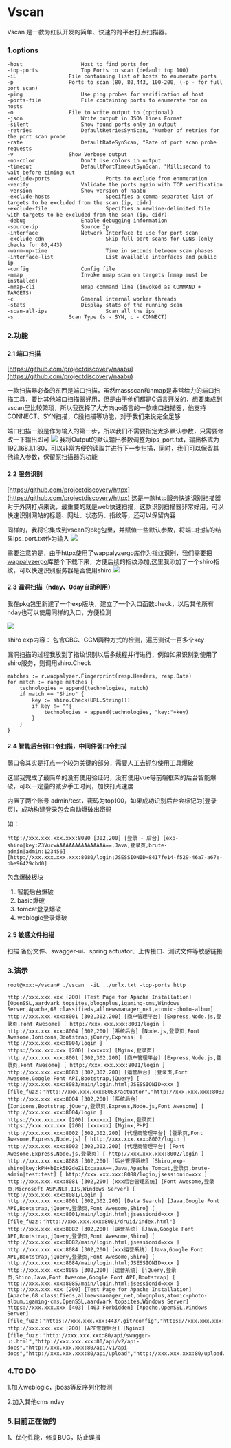 Vscan
================================
Vscan 是一款为红队开发的简单、快速的跨平台打点扫描器。

### 1.options
```
-host					Host to find ports for		
-top-ports				Top Ports to scan (default top 100)		
-iL					File containing list of hosts to enumerate ports		
-p					Ports to scan (80, 80,443, 100-200, (-p - for full port scan)		
-ping					Use ping probes for verification of host		
-ports-file				File containing ports to enumerate for on hosts		
-o					File to write output to (optional)		
-json					Write output in JSON lines Format		
-silent					Show found ports only in output		
-retries  				DefaultRetriesSynScan, "Number of retries for the port scan probe		
-rate 					DefaultRateSynScan, "Rate of port scan probe requests		
-v					Show Verbose output		
-no-color				Don't Use colors in output		
-timeout				DefaultPortTimeoutSynScan, "Millisecond to wait before timing out		
-exclude-ports			        Ports to exclude from enumeration		
-verify					Validate the ports again with TCP verification		
-version				Show version of naabu		
-exclude-hosts			        Specifies a comma-separated list of targets to be excluded from the scan (ip, cidr)		
-exclude-file			        Specifies a newline-delimited file with targets to be excluded from the scan (ip, cidr)		
-debug					Enable debugging information		
-source-ip				Source Ip		
-interface				Network Interface to use for port scan		
-exclude-cdn			        Skip full port scans for CDNs (only checks for 80,443)		
-warm-up-time			        Time in seconds between scan phases		
-interface-list			        List available interfaces and public ip		
-config					Config file		
-nmap					Invoke nmap scan on targets (nmap must be installed)		
-nmap-cli				Nmap command line (invoked as COMMAND + TARGETS)		
-c  					General internal worker threads		
-stats					Display stats of the running scan		
-scan-all-ips			        Scan all the ips		
-s 					Scan Type (s - SYN, c - CONNECT)		
```

### 2.功能
#### 2.1 端口扫描

[https://github.com/projectdiscovery/naabu](https://github.com/projectdiscovery/naabu)

一款扫描器必备的东西是端口扫描，虽然massscan和nmap是非常给力的端口扫描工具，要比其他端口扫描器好用，但是由于他们都是C语言开发的，想要集成到vscan里比较繁琐，所以我选择了大方向go语言的一款端口扫描器，他支持CONNECT、SYN扫描，C段扫描等功能，对于我们来说完全足够

端口扫描一般是作为输入的第一步，所以我们不需要指定太多默认参数，只需要修改一下输出即可
![](/img/vscan/2021-06-23-11-31-36.png)
我将Output的默认输出参数调整为ips_port.txt，输出格式为192.168.1.1:80，可以非常方便的读取并进行下一步扫描，同时，我们可以保留其他输入参数，保留原扫描器的功能


#### 2.2 服务识别
[https://github.com/projectdiscovery/httpx](https://github.com/projectdiscovery/httpx)
这是一款http服务快速识别扫描器
对于外网打点来说，最重要的就是web快速扫描，这款识别扫描器非常好用，可以快速识别网站的标题、网址、状态码、指纹等，还可以保留内容

同样的，我将它集成到vscan的pkg包里，并赋值一些默认参数，将端口扫描的结果ips_port.txt作为输入
![](/img/vscan/2021-06-23-11-40-15.png)

需要注意的是，由于httpx使用了wappalyzergo库作为指纹识别，我们需要把[wappalyzergo](https://github.com/projectdiscovery/wappalyzergo)库整个下载下来，方便后续的指纹添加,这里我添加了一个shiro指纹，可以快速识别服务器是否使用shiro
![](/img/vscan/2021-06-23-11-41-59.png)


#### 2.3 漏洞扫描（nday、0day自动利用）
我在pkg包里新建了一个exp版块，建立了一个入口函数check，以后其他所有nday也可以使用同样的入口，方便检测

![](/img/vscan/2021-06-23-11-43-50.png)

shiro exp内容：
包含CBC、GCM两种方式的检测，遍历测试一百多个key

漏洞扫描的过程我放到了指纹识别以后多线程并行进行，例如如果识别到使用了shiro服务，则调用shiro.Check
```
matches := r.wappalyzer.Fingerprint(resp.Headers, resp.Data)
for match := range matches {
    technologies = append(technologies, match)
    if match == "Shiro" {
        key := shiro.Check(URL.String())
        if key != ""{
            technologies = append(technologies, "key:"+key)
        }
    }
}
```

#### 2.4 智能后台弱口令扫描，中间件弱口令扫描

弱口令其实是打点一个较为关键的部分，需要人工去抓包使用工具爆破

这里我完成了最简单的没有使用验证码，没有使用vue等前端框架的后台智能爆破，可以一定量的减少手工时间，加快打点速度

内置了两个账号 admin/test，密码为top100，如果成功识别后台会标记为\[登录页\]，成功构建登录包会自动爆破出密码

如：

`http://xxx.xxx.xxx.xxx:8080 [302,200] [登录 - 后台] [exp-shiro|key:Z3VucwAAAAAAAAAAAAAAAA==,Java,登录页,brute-admin|admin:123456] [http://xxx.xxx.xxx.xxx:8080/login;JSESSIONID=8417fe14-f529-46a7-a67e-bbe96429cbd0]`

包含爆破板块
1. 智能后台爆破
2. basic爆破
3. tomcat登录爆破
4. weblogic登录爆破

#### 2.5 敏感文件扫描

扫描 备份文件、swagger-ui、spring actuator、上传接口、测试文件等敏感链接

### 3.演示
```
root@xxx:~/vscan# ./vscan  -iL ../urlx.txt -top-ports http

http://xxx.xxx.xxx [200] [Test Page for Apache Installation] [OpenSSL,aardvark topsites,blognplus,igaming-cms,Windows Server,Apache,68 classifieds,allnewsmanager_net,atomic-photo-album]
http://xxx.xxx.xxx:8001 [302,302,200] [商户管理平台] [Express,Node.js,登录页,Font Awesome] [ http://xxx.xxx.xxx:8001/login ]
http://xxx.xxx.xxx:8004 [302,200] [系统后台] [Node.js,登录页,Font Awesome,Ionicons,Bootstrap,jQuery,Express] [ http://xxx.xxx.xxx:8004/login ]
https://xxx.xxx.xxx [200] [xxxxxx] [Nginx,登录页]
http://xxx.xxx.xxx:8001 [302,302,200] [商户管理平台] [Express,Node.js,登录页,Font Awesome] [ http://xxx.xxx.xxx:8001/login ]
http://xxx.xxx.xxx:8083 [302,302,200] [运营后台] [登录页,Font Awesome,Google Font API,Bootstrap,jQuery] [ http://xxx.xxx.xxx:8083/main/login.html;JSESSIONID=xxx ] [file_fuzz："http://xxx.xxx.xxx:8083/actuator","http://xxx.xxx.xxx:8083/actuator/env"]
http://xxx.xxx.xxx:8004 [302,200] [系统后台] [Ionicons,Bootstrap,jQuery,登录页,Express,Node.js,Font Awesome] [ http://xxx.xxx.xxx:8004/login ]
https://xxx.xxx.xxx [200] [xxxxxx] [Nginx,登录页]
https://xxx.xxx.xxx [200] [xxxxxx] [Nginx,PHP]
http://xxx.xxx.xxx:8002 [302,302,200] [代理商管理平台] [登录页,Font Awesome,Express,Node.js] [ http://xxx.xxx.xxx:8002/login ]
http://xxx.xxx.xxx:8002 [302,302,200] [代理商管理平台] [Font Awesome,Express,Node.js,登录页] [ http://xxx.xxx.xxx:8002/login ]
http://xxx.xxx.xxx:8088 [302,200] [后台管理系统] [Shiro,exp-shiro|key:kPH+bIxk5D2deZiIxcaaaA==,Java,Apache Tomcat,登录页,brute-admin|test:test] [ http://xxx.xxx.xxx:8088/login;jsessionid=xxx ]
http://xxx.xxx.xxx:8081 [302,200] [xxx后台管理系统] [Font Awesome,登录页,Microsoft ASP.NET,IIS,Windows Server] [ http://xxx.xxx.xxx:8081/Login ]
http://xxx.xxx.xxx:8001 [302,302,200] [Data Search] [Java,Google Font API,Bootstrap,jQuery,登录页,Font Awesome,Shiro] [ http://xxx.xxx.xxx:8001/main/login.html;jsessionid=xxx ] [file_fuzz："http://xxx.xxx.xxx:8001/druid/index.html"]
http://xxx.xxx.xxx:8082 [302,200] [运营系统] [Java,Google Font API,Bootstrap,jQuery,登录页,Font Awesome,Shiro] [ http://xxx.xxx.xxx:8082/main/login.html;jsessionid=xxx ]
http://xxx.xxx.xxx:8084 [302,200] [xxx运营系统] [Java,Google Font API,Bootstrap,jQuery,登录页,Font Awesome,Shiro] [ http://xxx.xxx.xxx:8084/main/login.html;JSESSIONID=xxx ]
http://xxx.xxx.xxx:8085 [302,200] [运营系统] [jQuery,登录页,Shiro,Java,Font Awesome,Google Font API,Bootstrap] [ http://xxx.xxx.xxx:8085/main/login.html;jsessionid=xxx ]
http://xxx.xxx.xxx [200] [Test Page for Apache Installation] [Apache,68 classifieds,allnewsmanager_net,blognplus,atomic-photo-album,igaming-cms,OpenSSL,aardvark topsites,Windows Server]
https://xxx.xxx.xxx [403] [403 Forbidden] [Apache,OpenSSL,Windows Server] [file_fuzz："https://xxx.xxx.xxx:443/.git/config","https://xxx.xxx.xxx:443/.svn/entries"]
http://xxx.xxx.xxx [200] [APP管理后台] [Nginx] [file_fuzz："http://xxx.xxx.xxx:80/api/swagger-ui.html","http://xxx.xxx.xxx:80/api/v2/api-docs","http://xxx.xxx.xxx:80/api/v1/api-docs","http://xxx.xxx.xxx:80/api/upload","http://xxx.xxx.xxx:80/upload/"]
```

### 4.TO DO

1.加入weblogic，jboss等反序列化检测

2.加入其他cms nday

### 5.目前正在做的

1、优化性能，修复BUG，防止误报